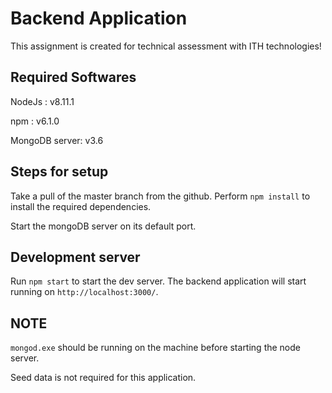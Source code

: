 # Backend Application

This assignment is created for technical assessment with ITH technologies!

## Required Softwares

NodeJs : v8.11.1

npm : v6.1.0

MongoDB server: v3.6

## Steps for setup

Take a pull of the master branch from the github. Perform `npm install` to install the required dependencies.

Start the mongoDB server on its default port.

## Development server

Run `npm start` to start the dev server. The backend application will start running on `http://localhost:3000/`.

## NOTE

`mongod.exe` should be running on the machine before starting the node server.

Seed data is not required for this application.